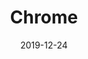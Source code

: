 ---
title: "Chrome"
date: "2019-12-24"
description: "This mangled chrome disk is obtained by displacing a spiral in 2D space, varying the amount of path smoothing and finally duplicating it with a small offset to get the Moiré patterns."
image: "./chrome.png"
github: "https://github.com/DriesCruyskens/chrome"
---